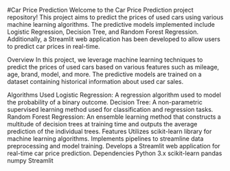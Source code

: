 #Car Price Prediction
Welcome to the Car Price Prediction project repository! This project aims to predict the prices of used cars using various machine learning algorithms. The predictive models implemented include Logistic Regression, Decision Tree, and Random Forest Regression. Additionally, a Streamlit web application has been developed to allow users to predict car prices in real-time.

Overview
In this project, we leverage machine learning techniques to predict the prices of used cars based on various features such as mileage, age, brand, model, and more. The predictive models are trained on a dataset containing historical information about used car sales.

Algorithms Used
Logistic Regression: A regression algorithm used to model the probability of a binary outcome.
Decision Tree: A non-parametric supervised learning method used for classification and regression tasks.
Random Forest Regression: An ensemble learning method that constructs a multitude of decision trees at training time and outputs the average prediction of the individual trees.
Features
Utilizes scikit-learn library for machine learning algorithms.
Implements pipelines to streamline data preprocessing and model training.
Develops a Streamlit web application for real-time car price prediction.
Dependencies
Python 3.x
scikit-learn
pandas
numpy
Streamlit
